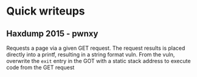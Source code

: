 # Quick writeups

## Haxdump 2015 - pwnxy

Requests a page via a given GET request. The request results is placed directly into a printf, resulting in a string format vuln. From the vuln, overwrite the `exit` entry in the GOT with a static stack address to execute code from the GET request

